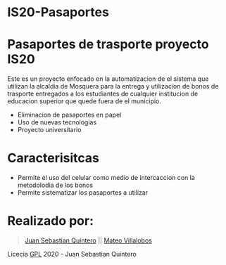 # IS20-Pasaportes

# Pasaportes de trasporte proyecto IS20

Este es un proyecto enfocado en la automatizacion de el sistema que utilizan la alcaldia de Mosquera para la entrega y utilizacion de bonos de trasporte entregados a los estudiantes de cualquier institucion de educacion superior que quede fuera de el municipio.


  - Eliminacion de pasaportes en papel
  - Uso de nuevas tecnologias
  - Proyecto universitario

# Caracterisitcas

  - Permite el uso del celular como medio de intercaccion con la metodolodia de los bonos
  - Permite sistematizar los pasaportes a utilizar


# Realizado por:
>[Juan Sebastian Quintero](juansquintero@ucundinamarca.edu.co)
 || 
>[Mateo Villalobos](mvillalobosm@ucundinamarca.edu.co)

Licecia [GPL](https://github.com/IQAndreas/markdown-licenses/blob/master/gnu-gpl-v3.0.md) 2020 - Juan Sebastian Quintero
